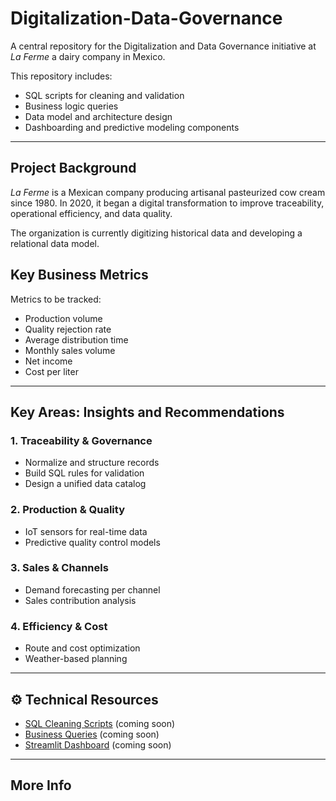 # Digitalization-Data-Governance
A central repository for the Digitalization and Data Governance initiative at *La Ferme* a dairy company in Mexico.

This repository includes:
- SQL scripts for cleaning and validation
- Business logic queries
- Data model and architecture design
- Dashboarding and predictive modeling components
  
---

## Project Background

*La Ferme* is a Mexican company producing artisanal pasteurized cow cream since 1980. In 2020, it began a digital transformation to improve traceability, operational efficiency, and data quality.

The organization is currently digitizing historical data and developing a relational data model.

## Key Business Metrics

Metrics to be tracked:
- Production volume
- Quality rejection rate
- Average distribution time
- Monthly sales volume
- Net income
- Cost per liter

---

## Key Areas: Insights and Recommendations

### 1. Traceability & Governance
- Normalize and structure records
- Build SQL rules for validation
- Design a unified data catalog

### 2. Production & Quality
- IoT sensors for real-time data
- Predictive quality control models

### 3. Sales & Channels
- Demand forecasting per channel
- Sales contribution analysis

### 4. Efficiency & Cost
- Route and cost optimization
- Weather-based planning

---

## ⚙️ Technical Resources

- [SQL Cleaning Scripts](scripts/sql_cleaning.md) (coming soon) 
- [Business Queries](scripts/business_queries.md) (coming soon) 
- [Streamlit Dashboard](link/to/dashboard) (coming soon)

---

## More Info

[Full project narrative and strategic framework]:(https://aalopez76.github.io/projects/D&G_project/)
